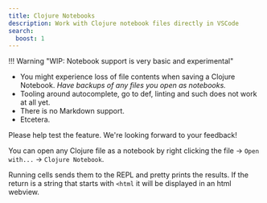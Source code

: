 ```yaml
---
title: Clojure Notebooks
description: Work with Clojure notebook files directly in VSCode
search:
  boost: 1
---
```


!!! Warning "WIP: Notebook support is very basic and experimental"
   * You might experience loss of file contents when saving a Clojure Notebook. _Have backups of any files you open as notebooks._
   * Tooling around autocomplete, go to def, linting and such does not work at all yet.
   * There is no Markdown support.
   * Etcetera.

   Please help test the feature. We're looking forward to your feedback!

You can open any Clojure file as a notebook by right clicking the file -> `Open with...` -> `Clojure Notebook`.

Running cells sends them to the REPL and pretty prints the results. If the return is a string that starts with `<html` it will be displayed in an html webview.

